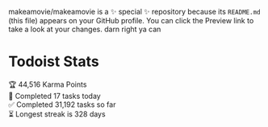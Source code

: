 makeamovie/makeamovie is a ✨ special ✨ repository because its `README.md` (this file) appears on your GitHub profile.
You can click the Preview link to take a look at your changes. darn right ya can

# Todoist Stats

<!-- TODO-IST:START -->
🏆  44,516 Karma Points           
🌸  Completed 17 tasks today           
✅  Completed 31,192 tasks so far           
⏳  Longest streak is 328 days
<!-- TODO-IST:END -->